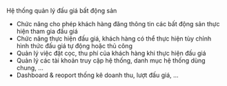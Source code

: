 Hệ thống quản lý đấu giá bất động sản
+ Chức năng cho phép khách hàng đăng thông tin các bất động sản thực hiện tham gia đấu giá
+ Chức năng thực hiện đấu giá, khách hàng có thể thực hiện tùy chỉnh hình thức đấu giá tự động hoặc thủ công
+ Quản lý việc đặt cọc, thu phí của khách hàng khi thực hiện đấu giá
+ Quản lý các tài khoản truy cập hệ thống, danh mục hệ thống dùng chung, ...
+ Dashboard & reoport thống kê doanh thu, lượt đấu giá, ...
